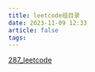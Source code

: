 ```yaml
---
title: leetcode组目录
date: 2023-11-09 12:33
article: false
tags: 
---
```

[287_leetcode](287_leetcode)